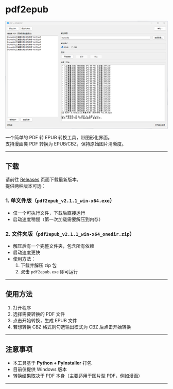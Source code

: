 # pdf2epub

![效果图](screenshot.png)

一个简单的 PDF 转 EPUB 转换工具，带图形化界面。  
支持漫画类 PDF 转换为 EPUB/CBZ，保持原始图片清晰度。  

---

## 下载
请前往 [Releases](../../releases) 页面下载最新版本。  
提供两种版本可选：

### 1. 单文件版（`pdf2epub_v2.1.1_win-x64.exe`）
- 仅一个可执行文件，下载后直接运行  
- 启动速度稍慢（第一次加载需要解压到内存）  

### 2. 文件夹版（`pdf2epub_v2.1.1_win-x64_onedir.zip`）
- 解压后有一个完整文件夹，包含所有依赖  
- 启动速度更快   
- 使用方法：  
  1. 下载并解压 zip 包  
  2. 双击 `pdf2epub.exe` 即可运行  

---

## 使用方法
1. 打开程序  
2. 选择需要转换的 PDF 文件  
3. 点击开始转换，生成 EPUB 文件
4. 若想转换 CBZ 格式则勾选输出模式为 CBZ 后点击开始转换
---

## 注意事项
- 本工具基于 **Python + PyInstaller** 打包  
- 目前仅提供 Windows 版本  
- 转换结果取决于 PDF 本身（主要适用于图片型 PDF，例如漫画）  

---
